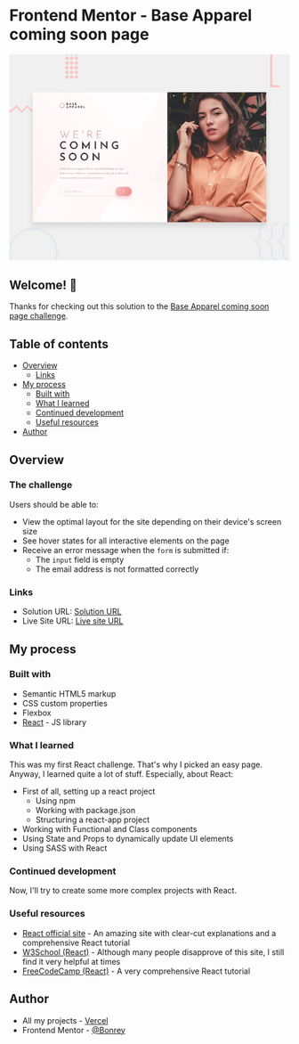 # Frontend Mentor - Base Apparel coming soon page

![Design preview for the Base Apparel coming soon page coding challenge](./src/assets/design/desktop-preview.jpg)

## Welcome! 👋

Thanks for checking out this solution to the [Base Apparel coming soon page challenge](https://www.frontendmentor.io/challenges/base-apparel-coming-soon-page-5d46b47f8db8a7063f9331a0).

## Table of contents

- [Overview](#overview)
  - [Links](#links)
- [My process](#my-process)
  - [Built with](#built-with)
  - [What I learned](#what-i-learned)
  - [Continued development](#continued-development)
  - [Useful resources](#useful-resources)
- [Author](#author)

## Overview

### The challenge

Users should be able to:

- View the optimal layout for the site depending on their device's screen size
- See hover states for all interactive elements on the page
- Receive an error message when the `form` is submitted if:
  - The `input` field is empty
  - The email address is not formatted correctly

### Links

- Solution URL: [Solution URL](https://github.com/Bonrey/Frontend/tree/main/React/base-apparel-coming-soon-page)
- Live Site URL: [Live site URL](https://base-apparel-coming-soon-theta-bice.vercel.app/)

## My process

### Built with

- Semantic HTML5 markup
- CSS custom properties
- Flexbox
- [React](https://reactjs.org/) - JS library

### What I learned

This was my first React challenge. That's why I picked an easy page. Anyway, I learned quite a lot of stuff.
Especially, about React:

- First of all, setting up a react project
  - Using npm
  - Working with package.json
  - Structuring a react-app project
- Working with Functional and Class components
- Using State and Props to dynamically update UI elements
- Using SASS with React

### Continued development

Now, I'll try to create some more complex projects with React.

### Useful resources

- [React official site](https://reactjs.org/) - An amazing site with clear-cut explanations and a comprehensive React tutorial
- [W3School (React)](https://www.w3schools.com/react/) - Although many people disapprove of this site, I still find it very helpful at times
- [FreeCodeCamp (React)](https://www.freecodecamp.org/learn/front-end-libraries/#react) - A very comprehensive React tutorial

## Author

- All my projects - [Vercel](https://vercel.com/dashboard/projects)
- Frontend Mentor - [@Bonrey](https://www.frontendmentor.io/profile/Bonrey)
